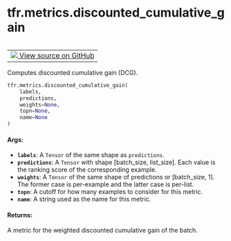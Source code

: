 <div itemscope itemtype="http://developers.google.com/ReferenceObject">
<meta itemprop="name" content="tfr.metrics.discounted_cumulative_gain" />
<meta itemprop="path" content="Stable" />
</div>

# tfr.metrics.discounted_cumulative_gain

<table class="tfo-notebook-buttons tfo-api" align="left">

<td>
  <a target="_blank" href="https://github.com/tensorflow/ranking/tree/master/tensorflow_ranking/python/metrics.py">
    <img src="https://www.tensorflow.org/images/GitHub-Mark-32px.png" />
    View source on GitHub
  </a>
</td></table>

Computes discounted cumulative gain (DCG).

```python
tfr.metrics.discounted_cumulative_gain(
    labels,
    predictions,
    weights=None,
    topn=None,
    name=None
)
```

<!-- Placeholder for "Used in" -->

#### Args:

*   <b>`labels`</b>: A `Tensor` of the same shape as `predictions`.
*   <b>`predictions`</b>: A `Tensor` with shape [batch_size, list_size]. Each
    value is the ranking score of the corresponding example.
*   <b>`weights`</b>: A `Tensor` of the same shape of predictions or
    [batch_size, 1]. The former case is per-example and the latter case is
    per-list.
*   <b>`topn`</b>: A cutoff for how many examples to consider for this metric.
*   <b>`name`</b>: A string used as the name for this metric.

#### Returns:

A metric for the weighted discounted cumulative gain of the batch.
